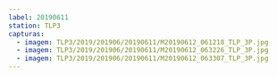 ```yaml
---
label: 20190611
station: TLP3
capturas:
  - imagem: TLP3/2019/201906/20190611/M20190612_061218_TLP_3P.jpg
  - imagem: TLP3/2019/201906/20190611/M20190612_063226_TLP_3P.jpg
  - imagem: TLP3/2019/201906/20190611/M20190612_063307_TLP_3P.jpg
---
```

